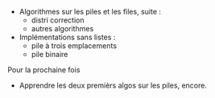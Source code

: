 * Algorithmes sur les piles et les files, suite :
  * distri correction
  * autres algorithmes
* Implémentations sans listes :
  * pile à trois emplacements
  * pile binaire

Pour la prochaine fois

* Apprendre les deux premièrs algos sur les piles, encore.
